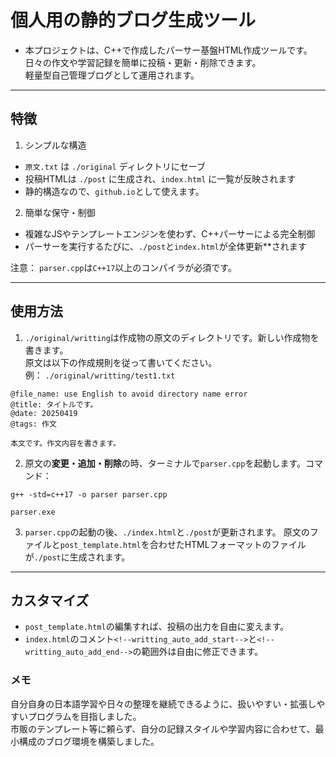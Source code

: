 # 個人用の静的ブログ生成ツール

* 本プロジェクトは、C++で作成したパーサー基盤HTML作成ツールです。<br>
日々の作文や学習記録を簡単に投稿・更新・削除できます。<br>
軽量型自己管理ブログとして運用されます。<br>
---
## 特徴
1. シンプルな構造
- `原文.txt` は `./original` ディレクトリにセーブ
- 投稿HTMLは `./post` に生成され、`index.html` に一覧が反映されます
- 静的構造なので、`github.io`として使えます。
2. 簡単な保守・制御
- 複雑なJSやテンプレートエンジンを使わず、C++パーサーによる完全制御
- パーサーを実行するたびに、`./post`と`index.html`が全体更新**されます


注意： `parser.cpp`は`C++17`以上のコンパイラが必須です。<br>

---
## 使用方法

1. `./original/writting`は作成物の原文のディレクトリです。新しい作成物を書きます。<br>
原文は以下の作成規則を従って書いてください。<br>
例：
`./original/writting/test1.txt`<br>
```
@file_name: use English to avoid directory name error
@title: タイトルです。
@date: 20250419
@tags: 作文

本文です。作文内容を書きます。

```
2. 原文の**変更・追加・削除**の時、ターミナルで`parser.cpp`を起動します。コマンド：<br>
```
g++ -std=c++17 -o parser parser.cpp
```


```
parser.exe
```

3. `parser.cpp`の起動の後、`./index.html`と`./post`が更新されます。
原文のファイルと`post_template.html`を合わせたHTMLフォーマットのファイルが`./post`に生成されます。
---
## カスタマイズ
- `post_template.html`の編集すれば、投稿の出力を自由に変えます。
- `index.html`のコメント`<!--writting_auto_add_start-->`と`<!--writting_auto_add_end-->`の範囲外は自由に修正できます。
### メモ
自分自身の日本語学習や日々の整理を継続できるように、扱いやすい・拡張しやすいプログラムを目指しました。<br>
市販のテンプレート等に頼らず、自分の記録スタイルや学習内容に合わせて、最小構成のブログ環境を構築しました。<br>